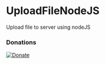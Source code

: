 # UploadFileNodeJS
Upload file to server using nodeJS

### Donations
[![Donate](https://img.shields.io/badge/Donate-PayPal-green.svg)](https://www.paypal.me/franciscohreyes)
